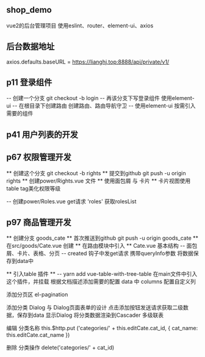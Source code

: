 ## shop_demo
vue2的后台管理项目
使用eslint、router、element-ui、axios
## 后台数据地址
axios.defaults.baseURL = https://lianghj.top:8888/api/private/v1/

## p11 登录组件
-- 创建一个分支
git checkout -b login
-- 再该分支下写登录组件
使用element-ui
-- 在根目录下创建路由
创建路由、路由导航守卫
-- 使用element-ui
按需引入需要的组件

## p41 用户列表的开发

## p67 权限管理开发
** 创建这个分支 git checkout -b rights
** 提交到github git push -u origin rights
** 创建power/Rights.vue 文件
** 使用面包屑 与 卡片
** 卡片视图使用table tag美化权限等级

-- 创建power/Roles.vue
get请求 'roles' 获取rolesList


## p97 商品管理开发
** 创建分支 goods_cate
** 首次推送到github git push -u origin goods_cate
** 在src/goods/Cate.vue 创建
** 在路由模块中引入
** Cate.vue 基本结构
-- 面包屑、卡片、表格、分页
-- created 钩子中发get请求
携带queryInfo参数
将数据保存到data中

** 引入table 插件 **
-- yarn add vue-table-with-tree-table
在main文件中引入这个插件，并挂载
根据文档描述添加需要的配置
data 中 columns 配置自定义列

添加分页区 el-pagination

添加分类 Dialog 与 Dialog页面表单的设计
点击添加按钮发送请求获取二级数据，保存到data
显示Dialog 将分类数据渲染到Cascader 多级联表

编辑 分类名称
this.$http.put
('categories/' + this.editCate.cat_id, { cat_name: this.editCate.cat_name })

删除 分类操作
delete('categories/' + cat_id)
